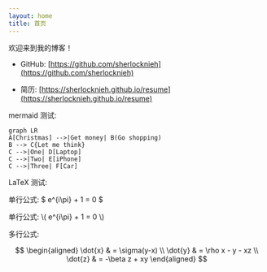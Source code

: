```yaml
---
layout: home
title: 首页
---
```

欢迎来到我的博客！

- GitHub: [https://github.com/sherlocknieh](https://github.com/sherlocknieh)

- 简历: [https://sherlocknieh.github.io/resume](https://sherlocknieh.github.io/resume)

mermaid 测试:

```mermaid
graph LR
A[Christmas] -->|Get money| B(Go shopping)
B --> C{Let me think}
C -->|One| D[Laptop]
C -->|Two| E[iPhone]
C -->|Three| F[Car]
```


LaTeX 测试:

单行公式:  $ e^{i\pi} + 1 = 0 $

单行公式:  \\( e^{i\pi} + 1 = 0 \\)

多行公式:

$$
\begin{aligned}
\dot{x} & = \sigma(y-x) \\
\dot{y} & = \rho x - y - xz \\
\dot{z} & = -\beta z + xy
\end{aligned}
$$


<!-- 引入 MathJax -->
<script src="https://polyfill.io/v3/polyfill.min.js?features=es6"></script>
<script type="text/javascript" id="MathJax-script" async
  src="https://cdn.jsdelivr.net/npm/mathjax@3/es5/tex-mml-chtml.js">
</script>
